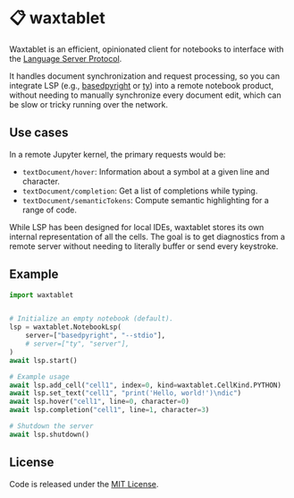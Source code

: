 # 📋 waxtablet

Waxtablet is an efficient, opinionated client for notebooks to interface with the [Language Server Protocol](https://microsoft.github.io/language-server-protocol/).

It handles document synchronization and request processing, so you can integrate LSP (e.g., [basedpyright](https://github.com/DetachHead/basedpyright) or [ty](https://github.com/astral-sh/ty)) into a remote notebook product, without needing to manually synchronize every document edit, which can be slow or tricky running over the network.

## Use cases

In a remote Jupyter kernel, the primary requests would be:

- `textDocument/hover`: Information about a symbol at a given line and character.
- `textDocument/completion`: Get a list of completions while typing.
- `textDocument/semanticTokens`: Compute semantic highlighting for a range of code.

While LSP has been designed for local IDEs, waxtablet stores its own internal representation of all the cells. The goal is to get diagnostics from a remote server without needing to literally buffer or send every keystroke.

## Example

```python
import waxtablet


# Initialize an empty notebook (default).
lsp = waxtablet.NotebookLsp(
    server=["basedpyright", "--stdio"],
    # server=["ty", "server"],
)
await lsp.start()

# Example usage
await lsp.add_cell("cell1", index=0, kind=waxtablet.CellKind.PYTHON)
await lsp.set_text("cell1", "print('Hello, world!')\ndic")
await lsp.hover("cell1", line=0, character=0)
await lsp.completion("cell1", line=1, character=3)

# Shutdown the server
await lsp.shutdown()
```

## License

Code is released under the [MIT License](LICENSE).
